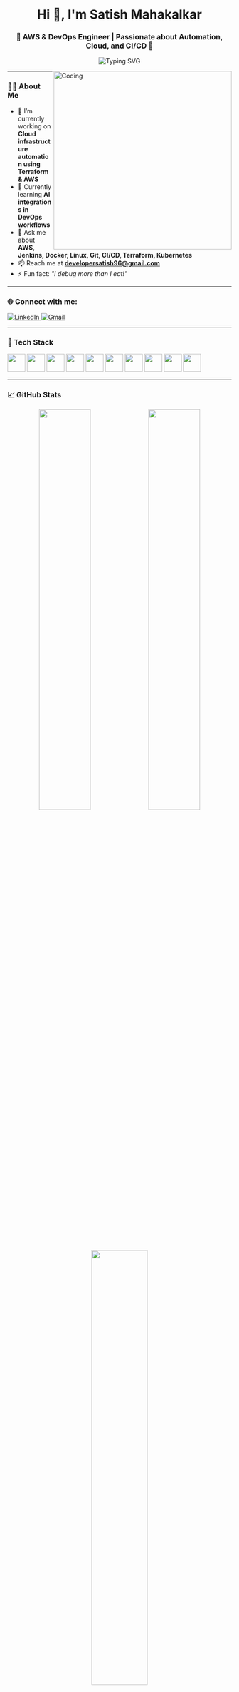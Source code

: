<h1 align="center">Hi 👋, I'm Satish Mahakalkar</h1>
<h3 align="center">🚀 AWS & DevOps Engineer | Passionate about Automation, Cloud, and CI/CD 🚀</h3>

<p align="center">
  <img src="https://readme-typing-svg.herokuapp.com?font=Fira+Code&weight=500&pause=1000&center=true&vCenter=true&width=435&lines=DevOps+Engineer;AWS+Certified;Python+%7C+Bash+%7C+Linux;Terraform+%7C+Docker+%7C+Kubernetes;Cloud+Automation+%7C+CI%2FCD+Pipelines" alt="Typing SVG" />
</p>

<img align="right" alt="Coding" width="400" src="https://media.tenor.com/rePDfDWO3XoAAAAd/hacking.gif">

---

### 👨‍💻 About Me
- 🔭 I’m currently working on **Cloud infrastructure automation using Terraform & AWS**
- 🌱 Currently learning **AI integrations in DevOps workflows**
- 💬 Ask me about **AWS, Jenkins, Docker, Linux, Git, CI/CD, Terraform, Kubernetes**
- 📫 Reach me at **developersatish96@gmail.com**
- ⚡ Fun fact: *"I debug more than I eat!"*

---

### 🌐 Connect with me:
<p align="left">
  <a href="https://www.linkedin.com/in/satishmahakalkardevops/" target="_blank">
    <img src="https://img.shields.io/badge/LinkedIn-blue?style=for-the-badge&logo=linkedin" alt="LinkedIn" />
  </a>
  <a href="mailto:developersatish96@gmail.com" target="_blank">
    <img src="https://img.shields.io/badge/Gmail-red?style=for-the-badge&logo=gmail&logoColor=white" alt="Gmail" />
  </a>
</p>

---

### 🧰 Tech Stack
<p align="left">
  <img src="https://cdn.jsdelivr.net/gh/devicons/devicon/icons/aws/aws-original.svg" width="40" height="40"/>
  <img src="https://cdn.jsdelivr.net/gh/devicons/devicon/icons/linux/linux-original.svg" width="40" height="40"/>
  <img src="https://cdn.jsdelivr.net/gh/devicons/devicon/icons/bash/bash-original.svg" width="40" height="40"/>
  <img src="https://cdn.jsdelivr.net/gh/devicons/devicon/icons/docker/docker-original.svg" width="40" height="40"/>
  <img src="https://cdn.jsdelivr.net/gh/devicons/devicon/icons/kubernetes/kubernetes-plain.svg" width="40" height="40"/>
  <img src="https://cdn.jsdelivr.net/gh/devicons/devicon/icons/terraform/terraform-original.svg" width="40" height="40"/>
  <img src="https://cdn.jsdelivr.net/gh/devicons/devicon/icons/git/git-original.svg" width="40" height="40"/>
  <img src="https://cdn.jsdelivr.net/gh/devicons/devicon/icons/jenkins/jenkins-original.svg" width="40" height="40"/>
  <img src="https://cdn.jsdelivr.net/gh/devicons/devicon/icons/python/python-original.svg" width="40" height="40"/>
  <img src="https://cdn.jsdelivr.net/gh/devicons/devicon/icons/mysql/mysql-original-wordmark.svg" width="40" height="40"/>
</p>

---

### 📈 GitHub Stats
<p align="center">
  <img src="https://github-readme-stats.vercel.app/api?username=satishmahakalkar&show_icons=true&theme=github_dark&hide_border=true" width="48%" />
  <img src="https://github-readme-streak-stats.herokuapp.com?user=satishmahakalkar&theme=github-dark&hide_border=true" width="48%" />
</p>

<p align="center">
  <img src="https://github-readme-stats.vercel.app/api/top-langs/?username=satishmahakalkar&layout=compact&theme=github_dark&hide_border=true" width="50%" />
</p>

---

### 🚀 Highlight Projects
- 📦 GitHub Actions CI/CD Pipelines  
- ☁️ AWS Lambda & API Gateway  
- 🐳 Dockerized Applications  
- 🔐 IAM & Security Automation  
- 📊 Monitoring with Prometheus & Grafana  

---

### 🙌 Support & Collaboration
If you liked my profile, feel free to ⭐ star my repos and follow. Let’s connect and grow together 🚀  
